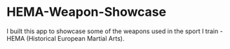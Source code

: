 # HEMA-Weapon-Showcase
I built this app to showcase some of the weapons used in the sport I train - HEMA (Historical European Martial Arts).
